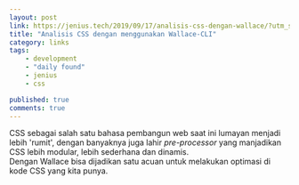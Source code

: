 ```yaml
---
layout: post
link: https://jenius.tech/2019/09/17/analisis-css-dengan-wallace/?utm_source=dedenf
title: "Analisis CSS dengan menggunakan Wallace-CLI"
category: links
tags: 
    - development
    - "daily found"
    - jenius
    - css

published: true
comments: true
---
```


CSS sebagai salah satu bahasa pembangun web saat ini lumayan menjadi lebih 'rumit', dengan banyaknya juga lahir *pre-processor* yang manjadikan CSS lebih modular, lebih sederhana dan dinamis.    
Dengan Wallace bisa dijadikan satu acuan untuk melakukan optimasi di kode CSS yang kita punya.